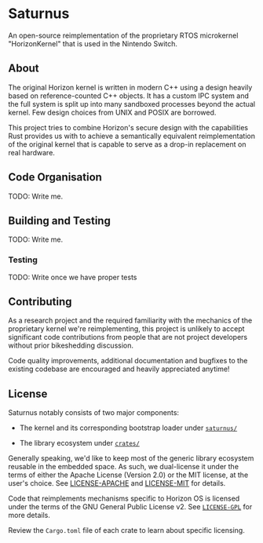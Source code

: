 # Saturnus

An open-source reimplementation of the proprietary RTOS microkernel "HorizonKernel"
that is used in the Nintendo Switch.

## About

The original Horizon kernel is written in modern C++ using a design heavily based on
reference-counted C++ objects. It has a custom IPC system and the full system is split
up into many sandboxed processes beyond the actual kernel. Few design choices from UNIX
and POSIX are borrowed.

This project tries to combine Horizon's secure design with the capabilities Rust
provides us with to achieve a semantically equivalent reimplementation of the original
kernel that is capable to serve as a drop-in replacement on real hardware.

## Code Organisation

TODO: Write me.

## Building and Testing

TODO: Write me.

### Testing

TODO: Write once we have proper tests

## Contributing

As a research project and the required familiarity with the mechanics of the proprietary
kernel we're reimplementing, this project is unlikely to accept significant code
contributions from people that are not project developers without prior bikeshedding
discussion.

Code quality improvements, additional documentation and bugfixes to the existing codebase
are encouraged and heavily appreciated anytime!

## License

Saturnus notably consists of two major components:

- The kernel and its corresponding bootstrap loader under [`saturnus/`](./saturnus/)

- The library ecosystem under [`crates/`](./crates/)

Generally speaking, we'd like to keep most of the generic library ecosystem reusable
in the embedded space. As such, we dual-license it under the terms of either the
Apache License (Version 2.0) or the MIT license, at the user's choice. See
[LICENSE-APACHE](./LICENSE-APACHE) and [LICENSE-MIT](./LICENSE-MIT) for details.

Code that reimplements mechanisms specific to Horizon OS is licensed under the terms
of the GNU General Public License v2. See [`LICENSE-GPL`](./LICENSE-GPL) for more details.

Review the `Cargo.toml` file of each crate to learn about specific licensing.
